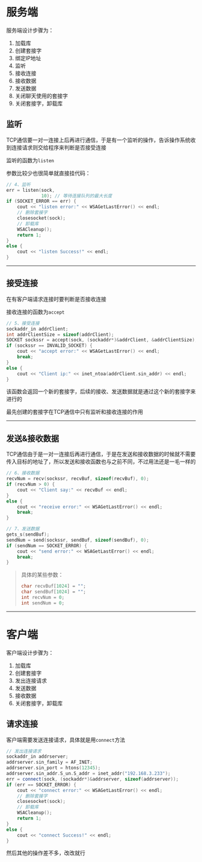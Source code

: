 # 服务端

服务端设计步骤为：

1. 加载库
2. 创建套接字
3. 绑定IP地址
4. 监听
5. 接收连接
6. 接收数据
7. 发送数据
8. 关闭聊天使用的套接字
9. 关闭套接字，卸载库

## 监听

TCP通信要一对一连接上后再进行通信，于是有一个监听的操作，告诉操作系统收到连接请求则交给程序来判断是否接受连接

监听的函数为`listen`

参数比较少也很简单就直接挂代码：

```c++
// 4、监听
err = listen(sock, 
             10); // 等待连接队列的最大长度
if (SOCKET_ERROR == err) {
    cout << "listen error:" << WSAGetLastError() << endl;
    // 删除套接字
    closesocket(sock);
    // 卸载库
    WSACleanup();
    return 1;
}
else {
    cout << "listen Success!" << endl;
}
```

---

## 接受连接

在有客户端请求连接时要判断是否接收连接

接收连接的函数为`accept`

```c++
// 5、接受连接
sockaddr_in addrClient;
int addrClientSize = sizeof(addrClient);
SOCKET sockssr = accept(sock, (sockaddr*)&addrClient, &addrClientSize);
if (sockssr == INVALID_SOCKET) {
    cout << "accept error:" << WSAGetLastError() << endl;
    break;
}
else {
    cout << "Client ip:" << inet_ntoa(addrClient.sin_addr) << endl;
}
```

该函数会返回一个新的套接字，后续的接收、发送数据就是通过这个新的套接字来进行的

最先创建的套接字在TCP通信中只有监听和接收连接的作用

---

## 发送&接收数据

TCP通信由于是一对一连接后再进行通信，于是在发送和接收数据的时候就不需要传入目标的地址了，所以发送和接收函数也与之前不同，不过用法还是一毛一样的

```c++
// 6、接收数据
recvNum = recv(sockssr, recvBuf, sizeof(recvBuf), 0);
if (recvNum > 0) {
    cout << "Client say:" << recvBuf << endl;
}
else {
    cout << "receive error:" << WSAGetLastError() << endl;
    break;
}

// 7、发送数据
gets_s(sendBuf);
sendNum = send(sockssr, sendBuf, sizeof(sendBuf), 0);
if (sendNum == SOCKET_ERROR) {
    cout << "send error:" << WSAGetLastError() << endl;
    break;
}
```

> 具体的某些参数：
>
> ```c++
> char recvBuf[1024] = "";
> char sendBuf[1024] = "";
> int recvNum = 0;
> int sendNum = 0;
> ```

---

# 客户端

客户端设计步骤为：

1. 加载库
2. 创建套接字
3. 发出连接请求
4. 发送数据
5. 接收数据
6. 关闭套接字，卸载库

## 请求连接

客户端需要发送连接请求，具体就是用`connect`方法

```c++
// 发出连接请求
sockaddr_in addrserver;
addrserver.sin_family = AF_INET;
addrserver.sin_port = htons(12345);
addrserver.sin_addr.S_un.S_addr = inet_addr("192.168.3.233");
err = connect(sock, (sockaddr*)&addrserver, sizeof(addrserver));
if (err == SOCKET_ERROR) {
    cout << "connect error:" << WSAGetLastError() << endl;
    // 删除套接字
    closesocket(sock);
    // 卸载库
    WSACleanup();
    return 1;
}
else {
    cout << "connect Success!" << endl;
}
```

然后其他的操作差不多，改改就行